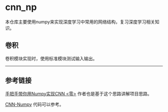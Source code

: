# cnn_np

本仓库主要使用numpy来实现深度学习中常用的网络结构，复习深度学习相关知识。

## 卷积

卷积模块实现时，使用标准模块测试输入输出。

---
## 参考链接

[手把手带你用Numpy实现CNN <零>](https://zhuanlan.zhihu.com/p/33773140) 作者也是基于这个思路讲解项目思路。

[CNN-Numpy](https://github.com/wuziheng/CNN-Numpy) 代码可以参考。
